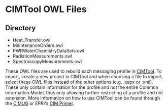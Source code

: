 # CIMTool OWL Files
## Directory
- Heat_Transfer.owl
- MaintenanceOrders.owl
- PWRWaterChemistryDataSets.owl
- RadiationMeasurements.owl
- SpectroscopyMeasurements.owl

These OWL files are used to rebuild each messaging profile in [CIMTool](https://github.com/CIMug-org/CIMTool). To import, create a new project in CIMTool and when choosing a file to import, select these OWL files instead of the other options (e.g. .eapx or .xmi). These only contain information for the profile and not the entire Common Information Model, thus only allowing further restricting of a profile and not extension. More information on how to use CIMTool can be found through the [CIMUG](https://cimug.ucaiug.org/Meetings/Oslo2014/Supporting%20Documents/CIM%20University/11-Using%20CIMTool.pdf) or EPRI's [CIM Primer](https://www.epri.com/research/products/000000003002021840).